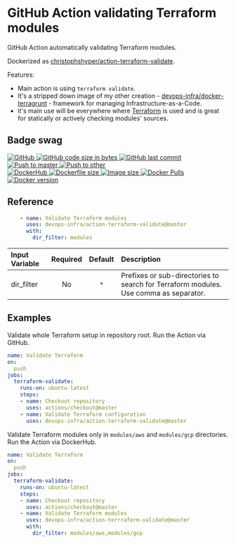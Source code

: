 # GitHub Action validating Terraform modules

GitHub Action automatically validating Terraform modules.

Dockerized as [christophshyper/action-terraform-validate](https://hub.docker.com/repository/docker/christophshyper/action-terraform-validate).

Features:
* Main action is using `terraform validate`.
* It's a stripped down image of my other creation - [devops-infra/docker-terragrunt](https://github.com/devops-infra/docker-terragrunt) - framework for managing Infrastructure-as-a-Code.
* it's main use will be everywhere where [Terraform](https://github.com/hashicorp/terraform) is used and is great for statically or actively checking modules' sources.


## Badge swag
[
![GitHub](https://img.shields.io/badge/github-devops--infra%2Faction--terraform--validate-brightgreen.svg?style=flat-square&logo=github)
![GitHub code size in bytes](https://img.shields.io/github/languages/code-size/devops-infra/action-terraform-validate?color=brightgreen&label=Code%20size&style=flat-square&logo=github)
![GitHub last commit](https://img.shields.io/github/last-commit/devops-infra/action-terraform-validate?color=brightgreen&label=Last%20commit&style=flat-square&logo=github)
](https://github.com/devops-infra/action-terraform-validate "shields.io")
[![Push to master](https://img.shields.io/github/workflow/status/devops-infra/action-terraform-validate/Push%20to%20master?color=brightgreen&label=Master%20branch&logo=github&style=flat-square)
](https://github.com/devops-infra/action-terraform-validate/actions?query=workflow%3A%22Push+to+master%22)
[![Push to other](https://img.shields.io/github/workflow/status/devops-infra/action-terraform-validate/Push%20to%20other?color=brightgreen&label=Pull%20requests&logo=github&style=flat-square)
](https://github.com/devops-infra/action-terraform-validate/actions?query=workflow%3A%22Push+to+other%22)
<br>
[
![DockerHub](https://img.shields.io/badge/docker-christophshyper%2Faction--terraform--validate-blue.svg?style=flat-square&logo=docker)
![Dockerfile size](https://img.shields.io/github/size/devops-infra/action-terraform-validate/Dockerfile?label=Dockerfile%20size&style=flat-square&logo=docker)
![Image size](https://img.shields.io/docker/image-size/christophshyper/action-terraform-validate/latest?label=Image%20size&style=flat-square&logo=docker)
![Docker Pulls](https://img.shields.io/docker/pulls/christophshyper/action-terraform-validate?color=blue&label=Pulls&logo=docker&style=flat-square)
![Docker version](https://img.shields.io/docker/v/christophshyper/action-terraform-validate?color=blue&label=Version&logo=docker&style=flat-square)
](https://hub.docker.com/r/christophshyper/action-terraform-validate "shields.io")


## Reference

```yaml
    - name: Validate Terraform modules
      uses: devops-infra/action-terraform-validate@master
      with:
        dir_filter: modules
```

Input Variable | Required | Default |Description
:--- | :---: | :---: | :---
dir_filter | No | `*` | Prefixes or sub-directories to search for Terraform modules. Use comma as separator.

## Examples

Validate whole Terraform setup in repository root. Run the Action via GitHub.
```yaml
name: Validate Terraform
on:
  push
jobs:
  terraform-validate:
    runs-on: ubuntu-latest
    steps:
    - name: Checkout repository
      uses: actions/checkout@master
    - name: Validate Terraform configuration
      uses: devops-infra/action-terraform-validate@master
```

Validate Terraform modules only in `modules/aws` and `modules/gcp` directories. Run the Action via DockerHub.
```yaml
name: Validate Terraform
on:
  push
jobs:
  terraform-validate:
    runs-on: ubuntu-latest
    steps:
    - name: Checkout repository
      uses: actions/checkout@master
    - name: Validate Terraform modules
      uses: devops-infra/action-terrraform-validate@master
      with:
        dir_filter: modules/aws,modules/gcp
```
